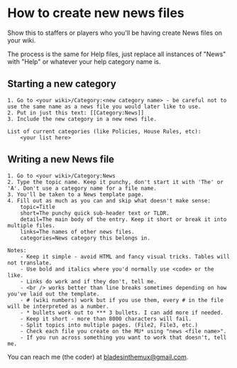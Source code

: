 # How to create new news files

Show this to staffers or players who you'll be having create News files on your wiki.

The process is the same for Help files, just replace all instances of "News" with "Help" or whatever your help category name is.

## Starting a new category

```text
1. Go to <your wiki>/Category:<new category name> - be careful not to use the same name as a news file you would later like to use.
2. Put in just this text: [[Category:News]]
3. Include the new category in a new news file.

List of current categories (like Policies, House Rules, etc):
    <your list here>

```

## Writing a new News file

```text
1. Go to <your wiki>/Category:News
2. Type the topic name. Keep it punchy, don't start it with 'The' or 'A'. Don't use a category name for a file name.
3. You'll be taken to a News template page.
4. Fill out as much as you can and skip what doesn't make sense:
    topic=Title
    short=The punchy quick sub-header text or TLDR.
    detail=The main body of the entry. Keep it short or break it into multiple files.
    links=The names of other news files.
    categories=News category this belongs in.

Notes:
    - Keep it simple - avoid HTML and fancy visual tricks. Tables will not translate.
    - Use bold and italics where you'd normally use <code> or the like.
    - Links do work and if they don't, tell me.
    - <br /> works better than line breaks sometimes depending on how you've laid out the template.
    - # (wiki numbers) work but if you use them, every # in the file will be interpreted as a number.
    - * bullets work out to *** 3 bullets. I can add more if needed.
    - Keep it short - more than 8000 characters will fail.
    - Split topics into multiple pages. (File2, File3, etc.)
    - Check each file you create on the MU* using "news <file name>".
    - If you run across something you want to work that doesn't, tell me.
```

You can reach me (the coder) at bladesinthemux@gmail.com.
